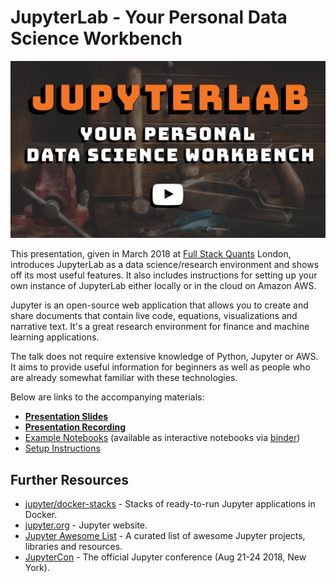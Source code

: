 # JupyterLab - Your Personal Data Science Workbench

[![Video Banner](banner.jpg)](https://skillsmatter.com/skillscasts/11613-jupyterlab-your-personal-data-science-workbench)

This presentation, given in March 2018 at [Full Stack Quants](http://fullstackquants.org/) London, introduces JupyterLab as a data science/research environment and shows off its most useful features. It also includes instructions for setting up your own instance of JupyterLab either locally or in the cloud on Amazon AWS.

Jupyter is an open-source web application that allows you to create and share documents that contain live code, equations, visualizations and narrative text. It's a great research environment for finance and machine learning applications.

The talk does not require extensive knowledge of Python, Jupyter or AWS. It aims to provide useful information for beginners as well as people who are already somewhat familiar with these technologies.

Below are links to the accompanying materials:

 * [**Presentation Slides**](https://rawgit.com/markusschanta/talks/master/2018-03%20-%20JupyterLab%20-%20Full%20Stack%20Quants/presentation.html)
 * [**Presentation Recording**](https://skillsmatter.com/skillscasts/11613-jupyterlab-your-personal-data-science-workbench)
 * [Example Notebooks](https://github.com/markusschanta/talks/tree/master/2018-03%20-%20JupyterLab%20-%20Full%20Stack%20Quants/notebooks) (available as interactive notebooks via [binder](https://mybinder.org/v2/gh/markusschanta/talks/master?urlpath=lab/tree/2018-03%20-%20JupyterLab%20-%20Full%20Stack%20Quants/notebooks))
 * [Setup Instructions](https://github.com/markusschanta/talks/blob/master/2018-03%20-%20JupyterLab%20-%20Full%20Stack%20Quants/setup.md)

## Further Resources

 * [jupyter/docker-stacks](https://github.com/jupyter/docker-stacks) - Stacks of ready-to-run Jupyter applications in Docker.
 * [jupyter.org](http://jupyter.org/) - Jupyter website.
 * [Jupyter Awesome List](https://github.com/markusschanta/awesome-jupyter) - A curated list of awesome Jupyter projects, libraries and resources.
 * [JupyterCon](https://conferences.oreilly.com/jupyter/jup-ny) - The official Jupyter conference (Aug 21-24 2018, New York).
